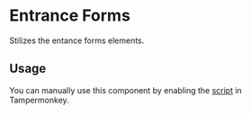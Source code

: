 # Entrance Forms

Stilizes the entance forms elements.

## Usage

You can manually use this component by enabling the [script](https://raw.githubusercontent.com/Neutrxl/Themed/main/Entrance/EntranceForms/EntranceForms.user.js) in Tampermonkey.